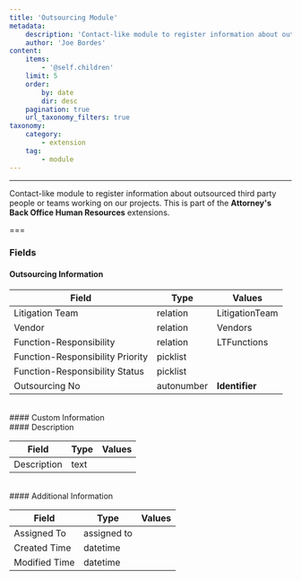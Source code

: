 ```yaml
---
title: 'Outsourcing Module'
metadata:
    description: 'Contact-like module to register information about outsourced third party people or teams working on our projects.This is part of the Attorneys Back Office Human Resources extensions.'
    author: 'Joe Bordes'
content:
    items:
        - '@self.children'
    limit: 5
    order:
        by: date
        dir: desc
    pagination: true
    url_taxonomy_filters: true
taxonomy:
    category:
        - extension
    tag:
        - module
---
```

---
Contact-like module to register information about outsourced third party people or teams working on our projects.
This is part of the **Attorney's Back Office Human Resources** extensions.

===

### Fields

#### Outsourcing Information

<table class="table table-striped">
<thead>
<tr class="header">
<th>Field</th>
<th>Type</th>
<th>Values</th>
</tr>
</thead>
<tbody>
<tr>
<td>Litigation Team</td>
<td>relation</td>
<td>LitigationTeam</td>
</tr>
<tr>
<td>Vendor</td>
<td>relation</td>
<td>Vendors</td>
</tr>
<tr>
<td>Function-Responsibility</td>
<td>relation</td>
<td>LTFunctions</td>
</tr>
<tr>
<td>Function-Responsibility Priority</td>
<td>picklist</td>
<td></td>
</tr>
<tr>
<td>Function-Responsibility Status</td>
<td>picklist</td>
<td></td>
</tr>
<tr>
<td>Outsourcing No</td>
<td>autonumber</td>
<td><strong>Identifier</strong></td>
</tr>
</tbody>
</table>
<br>
#### Custom Information
<br>
#### Description

<table class="table table-striped">
<thead>
<tr class="header">
<th>Field</th>
<th>Type</th>
<th>Values</th>
</tr>
</thead>
<tbody>
<tr>
<td>Description</td>
<td>text</td>
<td></td>
</tr>
</tbody>
</table>
<br>
#### Additional Information

<table class="table table-striped">
<thead>
<tr class="header">
<th>Field</th>
<th>Type</th>
<th>Values</th>
</tr>
</thead>
<tbody>
<tr>
<td>Assigned To</td>
<td>assigned to</td>
<td></td>
</tr>
<tr>
<td>Created Time</td>
<td>datetime</td>
<td></td>
</tr>
<tr>
<td>Modified Time</td>
<td>datetime</td>
<td></td>
</tr>
</tbody>
</table>
